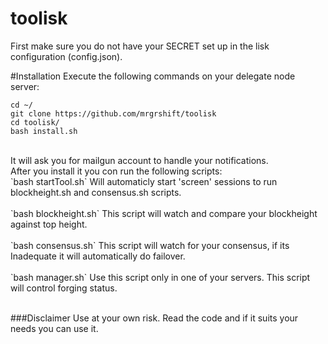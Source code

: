 # toolisk

First make sure you do not have your SECRET set up in the lisk configuration (config.json).<br>

#Installation
Execute the following commands on your delegate node server:
```
cd ~/
git clone https://github.com/mrgrshift/toolisk
cd toolisk/
bash install.sh
```
<br>
It will ask you for mailgun account to handle your notifications.<br>
After you install it you con run the following scripts:<br>
`bash startTool.sh` Will automaticly start 'screen' sessions to run blockheight.sh and consensus.sh scripts.<br>
<br>
`bash blockheight.sh` This script will watch and compare your blockheight against top height.<br>
<br>
`bash consensus.sh` This script will watch for your consensus, if its Inadequate it will automatically do failover.<br>
<br>
`bash manager.sh` Use this script only in one of your servers. This script will control forging status.<br>
<br>

###Disclaimer
Use at your own risk. Read the code and if it suits your needs you can use it.
